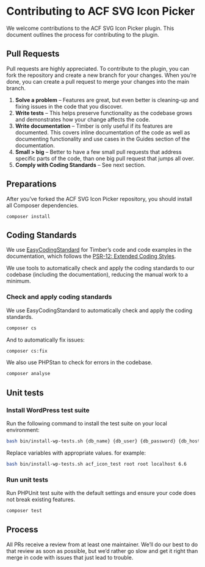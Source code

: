 # Contributing to ACF SVG Icon Picker

We welcome contributions to the ACF SVG Icon Picker plugin. This document outlines the process for contributing to the plugin.

## Pull Requests

Pull requests are highly appreciated. To contribute to the plugin, you can fork the repository and create a new branch for your changes. When you’re done, you can create a pull request to merge your changes into the main branch.

1. **Solve a problem** – Features are great, but even better is cleaning-up and fixing issues in the code that you discover.
2. **Write tests** – This helps preserve functionality as the codebase grows and demonstrates how your change affects the code.
3. **Write documentation** – Timber is only useful if its features are documented. This covers inline documentation of the code as well as documenting functionality and use cases in the Guides section of the documentation.
4. **Small > big** – Better to have a few small pull requests that address specific parts of the code, than one big pull request that jumps all over.
5. **Comply with Coding Standards** – See next section.

## Preparations

After you’ve forked the ACF SVG Icon Picker repository, you should install all Composer dependencies.

```
composer install
```

## Coding Standards

We use [EasyCodingStandard](https://github.com/symplify/easy-coding-standard) for Timber’s code and code examples in the documentation, which follows the [PSR-12: Extended Coding Styles](https://www.php-fig.org/psr/psr-12/).

We use tools to automatically check and apply the coding standards to our codebase (including the documentation), reducing the manual work to a minimum.

### Check and apply coding standards

We use EasyCodingStandard to automatically check and apply the coding standards.

```bash
composer cs
```

And to automatically fix issues:
```bash
composer cs:fix
```

We also use PHPStan to check for errors in the codebase.

```bash
composer analyse
```

## Unit tests

### Install WordPress test suite

Run the following command to install the test suite on your local environment:

```bash
bash bin/install-wp-tests.sh {db_name} {db_user} {db_password} {db_host} {wp_version}
```

Replace variables with appropriate values. for example:

```bash
bash bin/install-wp-tests.sh acf_icon_test root root localhost 6.6
```

### Run unit tests

Run PHPUnit test suite with the default settings and ensure your code does not break existing features.

```bash
composer test
```

## Process

All PRs receive a review from at least one maintainer. We’ll do our best to do that review as soon as possible, but we’d rather go slow and get it right than merge in code with issues that just lead to trouble.